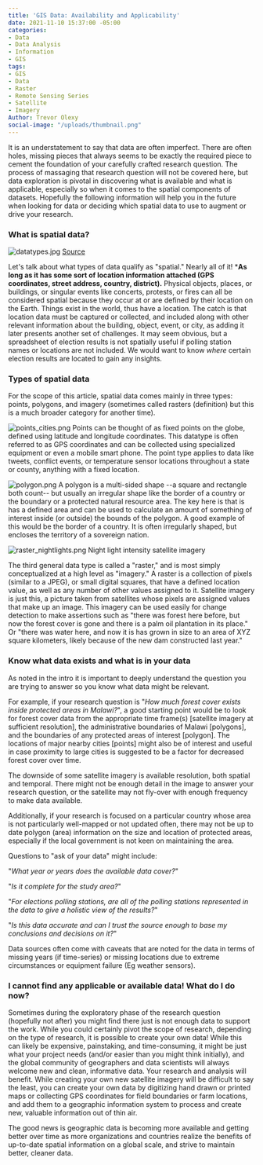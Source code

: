 ```yaml
---
title: 'GIS Data: Availability and Applicability'
date: 2021-11-10 15:37:00 -05:00
categories:
- Data
- Data Analysis
- Information
- GIS
tags:
- GIS
- Data
- Raster
- Remote Sensing Series
- Satellite
- Imagery
Author: Trevor Olexy
social-image: "/uploads/thumbnail.png"
---
```


It is an understatement to say that data are often imperfect. There are often holes, missing pieces that always seems to be exactly the required piece to cement the foundation of your carefully crafted research question. The process of massaging that research question will not be covered here, but data exploration is pivotal in discovering what is available and what is applicable, especially so when it comes to the spatial components of datasets. Hopefully the following information will help you in the future when looking for data or deciding which spatial data to use to augment or drive your research. 

### What is spatial data?
![datatypes.jpg](/uploads/datatypes.jpg)
[Source ](https://saylordotorg.github.io/text_essentials-of-geographic-information-systems/s11-geospatial-analysis-i-vector-o.html)

Let's talk about what types of data qualify as "spatial." Nearly all of it! ***As long as it has some sort of location information attached (GPS coordinates, street address, country, district).** Physical objects, places, or buildings, or singular events like concerts, protests, or fires can all be considered spatial because they occur at or are defined by their location on the Earth. Things exist in the world, thus have a location. The catch is that location data must be captured or collected, and included along with other relevant information about the building, object, event, or city, as adding it later presents another set of challenges. It may seem obvious, but a spreadsheet of election results is not spatially useful if polling station names or locations are not included. We would want to know *where* certain election results are located to gain any insights.

### Types of spatial data

For the scope of this article, spatial data comes mainly in three types: points, polygons, and imagery (sometimes called rasters (definition) but this is a much broader category for another time).

![points_cities.png](/uploads/points_cities.png)
Points can be thought of as fixed points on the globe, defined using latitude and longitude coordinates. This datatype is often referred to as GPS coordinates and can be collected using specialized equipment or even a mobile smart phone. The point type applies to data like tweets, conflict events, or temperature sensor locations throughout a state or county, anything with a fixed location.

![polygon.png](/uploads/polygon.png)
A polygon is a multi-sided shape --a square and rectangle both count-- but usually an irregular shape like the border of a country or the boundary or a protected natural resource area. The key here is that is has a defined area and can be used to calculate an amount of something of interest inside (or outside) the bounds of the polygon. A good example of this would be the border of a country. It is often irregularly shaped, but encloses the territory of a sovereign nation. 
	
![raster_nightlights.png](/uploads/raster_nightlights.png)
Night light intensity satellite imagery

The third general data type is called a "raster," and is most simply conceptualized at a high level as "imagery." A raster is a collection of pixels (similar to a JPEG), or small digital squares, that have a defined location value, as well as any number of other values assigned to it. Satellite imagery is just this, a picture taken from satellites whose pixels are assigned values that make up an image. This imagery can be used easily for change detection to make assertions such as "there was forest here before, but now the forest cover is gone and there is a palm oil plantation in its place." Or "there was water here, and now it is has grown in size to an area of XYZ square kilometers, likely because of the new dam constructed last year."
			
			
### Know what data exists and what is in your data

As noted in the intro it is important to deeply understand the question you are trying to answer so you know what data might be relevant. 
	
For example, if your research question is "*How much forest cover exists inside protected areas in Malawi?*", a good starting point would be to look for forest cover data from the appropriate time frame(s) [satellite imagery at sufficient resolution], the administrative boundaries of Malawi [polygons], and the boundaries of any protected areas of interest [polygon]. The locations of major nearby cities [points] might also be of interest and useful in case proximity to large cities is suggested to be a factor for decreased forest cover over time. 
	
The downside of some satellite imagery is available resolution, both spatial and temporal. There might not be enough detail in the image to answer your research question, or the satellite may not fly-over with enough frequency to make data available. 
		
Additionally, if your research is focused on a particular country whose area is not particularly well-mapped or not updated often, there may not be up to date polygon (area) information on the size and location of protected areas, especially if the local government is not keen on maintaining the area. 
				
Questions to "ask of your data" might include:

"*What year or years does the available data cover?*"

"*Is it complete for the study area?*"

"*For elections polling stations, are all of the polling stations represented in the data to give a holistic view of the results?*"

"*Is this data accurate and can I trust the source enough to base my conclusions and decisions on it?*"
	
Data sources often come with caveats that are noted for the data in terms of missing years (if time-series) or missing locations due to extreme circumstances or equipment failure (Eg weather sensors).
			
### I cannot find any applicable or available data! What do I do now?

Sometimes during the exploratory phase of the research question (hopefully not after) you might find there just is not enough data to support the work. While you could certainly pivot the scope of research, depending on the type of research, it is  possible to create your own data! While this can likely be expensive, painstaking, and time-consuming, it might be just what your project needs (and/or easier than you might think initially), and the global community of geographers and data scientists will always welcome new and clean, informative data. Your research and analysis will benefit. While creating your own new satellite imagery will be difficult to say the least, you can create your own data by digitizing hand drawn or printed maps or collecting GPS coordinates for field boundaries or farm locations, and add them to a geographic information system to process and create new, valuable information out of thin air. 

The good news is geographic data is becoming more available and getting better over time as more organizations and countries realize the benefits of up-to-date spatial information on a global scale, and strive to maintain better, cleaner data. 